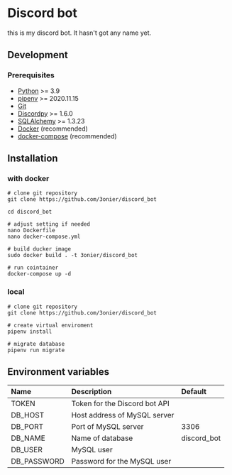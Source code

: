 # Discord bot

this is my discord bot. It hasn't got any name yet.

## Development

### Prerequisites

- [Python](https://www.python.org/) >= 3.9
- [pipenv](https://pypi.org/project/pipenv/) >=  2020.11.15
- [Git](https://git-scm.com/)
- [Discordpy](https://discordpy.readthedocs.io) >= 1.6.0
- [SQLAlchemy](https://www.sqlalchemy.org/) >= 1.3.23
- [Docker](https://www.docker.com/) (recommended)
- [docker-compose](https://docs.docker.com/compose/) (recommended)

## Installation 

### with docker

```
# clone git repository
git clone https://github.com/3onier/discord_bot

cd discord_bot

# adjust setting if needed
nano Dockerfile
nano docker-compose.yml

# build ducker image
sudo docker build . -t 3onier/discord_bot

# run cointainer
docker-compose up -d

```

### local

```
# clone git repository
git clone https://github.com/3onier/discord_bot

# create virtual enviroment
pipenv install

# migrate database
pipenv run migrate
```

## Environment variables

| Name      | Description | Default |
|:----------|:------------|:--------|
|TOKEN      |Token for the Discord bot API|     |
|DB_HOST      |Host address of MySQL server|      |
|DB_PORT      |Port of MySQL server| 3306    |
|DB_NAME      |Name of database | discord_bot   |
|DB_USER      |MySQL user|    |
|DB_PASSWORD      |Password for the MySQL user |    |
